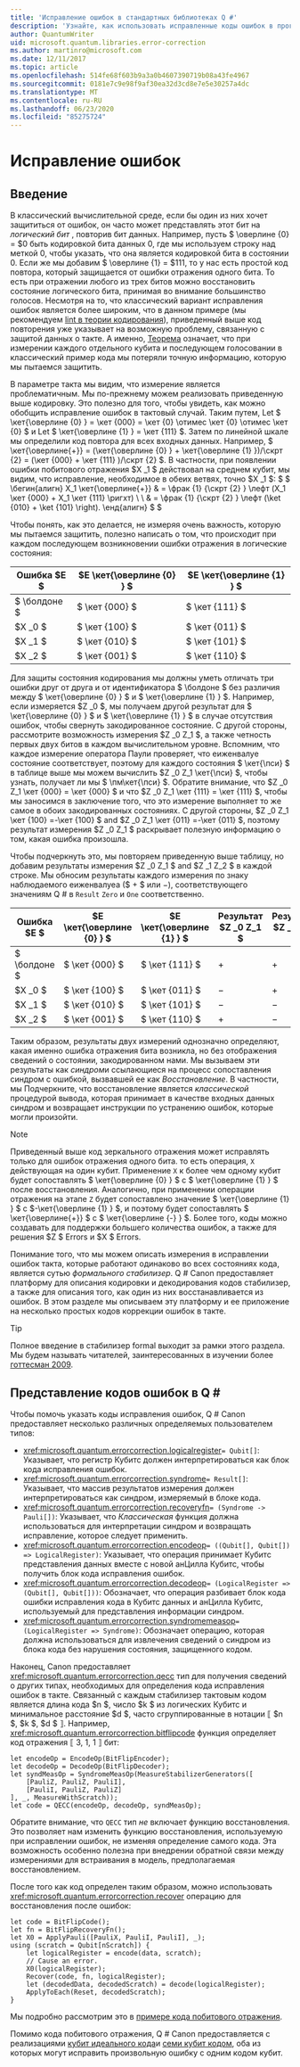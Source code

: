```yaml
---
title: 'Исправление ошибок в стандартных библиотеках Q #'
description: 'Узнайте, как использовать исправленные коды ошибок в программах Q # при защите состояния Кубитс.'
author: QuantumWriter
uid: microsoft.quantum.libraries.error-correction
ms.author: martinro@microsoft.com
ms.date: 12/11/2017
ms.topic: article
ms.openlocfilehash: 514fe68f603b9a3a0b4607390719b08a43fe4967
ms.sourcegitcommit: 0181e7c9e98f9af30ea32d3cd8e7e5e30257a4dc
ms.translationtype: MT
ms.contentlocale: ru-RU
ms.lasthandoff: 06/23/2020
ms.locfileid: "85275724"
---
```

# <a name="error-correction"></a>Исправление ошибок #

## <a name="introduction"></a>Введение ##

В классический вычислительной среде, если бы один из них хочет защититься от ошибок, он часто может представлять этот бит на *логический бит* , повторив бит данных.
Например, пусть $ \оверлине {0} = $0 быть кодировкой бита данных 0, где мы используем строку над меткой 0, чтобы указать, что она является кодировкой бита в состоянии 0.
Если же мы добавим $ \оверлине {1} = $111, то у нас есть простой код повтора, который защищается от ошибки отражения одного бита.
То есть при отражении любого из трех битов можно восстановить состояние логического бита, принимая во внимание большинство голосов.
Несмотря на то, что классический вариант исправления ошибок является более широким, что в данном примере (мы рекомендуем [lint в теории кодирования](https://www.springer.com/us/book/9783540641339)), приведенный выше код повторения уже указывает на возможную проблему, связанную с защитой данных о такте.
А именно, [Теорема](xref:microsoft.quantum.concepts.pauli#the-no-cloning-theorem) означает, что при измерении каждого отдельного кубита и последующем голосовании в классический пример кода мы потеряли точную информацию, которую мы пытаемся защитить.

В параметре такта мы видим, что измерение является проблематичным. Мы по-прежнему можем реализовать приведенную выше кодировку.
Это полезно для того, чтобы увидеть, как можно обобщить исправление ошибок в тактовый случай.
Таким путем, Let $ \кет{\оверлине {0} } = \кет {000} = \кет {0} \отимес \кет {0} \отимес \кет {0} $ и Let $ \кет{\оверлине {1} } = \кет {111} $.
Затем по линейной шкале мы определили код повтора для всех входных данных. Например, $ \кет{\оверлине{+}} = (\кет{\оверлине {0} } + \кет{\оверлине {1} })/\скрт {2} = (\кет {000} + \кет {111} )/\скрт {2} $.
В частности, при появлении ошибки побитового отражения $X _1 $ действовал на среднем кубит, мы видим, что исправление, необходимое в обеих ветвях, точно $X _1 $: $ $ \бегин{алигн} X_1 \кет{\оверлине{+}} & = \фрак {1} {\скрт {2} } \лефт (X_1 \кет {000} + X_1 \кет {111} \ригхт) \\ \\ & = \фрак {1} {\скрт {2} } \лефт (\ket {010} + \ket {101} \right).
\енд{алигн} $ $

Чтобы понять, как это делается, не измеряя очень важность, которую мы пытаемся защитить, полезно написать о том, что происходит при каждом последующем возникновении ошибки отражения в логические состояния:

| Ошибка $E $ | $E \кет{\оверлине {0} } $ | $E \кет{\оверлине {1} } $ |
| --- | --- | --- |
| $ \болдоне $ | $ \кет {000} $ | $ \кет {111} $ |
| $X _0 $ | $ \кет {100} $ | $ \кет {011} $ |
| $X _1 $ | $ \кет {010} $ | $ \кет {101} $ |
| $X _2 $ | $ \кет {001} $ | $ \кет {110} $ |

Для защиты состояния кодирования мы должны уметь отличать три ошибки друг от друга и от идентификатора $ \болдоне $ без различия между $ \кет{\оверлине {0} } $ и $ \кет{\оверлине {1} } $.
Например, если измеряется $Z _0 $, мы получаем другой результат для $ \кет{\оверлине {0} } $ и $ \кет{\оверлине {1} } $ в случае отсутствия ошибок, чтобы свернуть закодированное состояние.
С другой стороны, рассмотрите возможность измерения $Z _0 Z_1 $, а также четность первых двух битов в каждом вычислительном уровне.
Вспомним, что каждое измерение оператора Паули проверяет, что еиженвалуе состояние соответствует, поэтому для каждого состояния $ \кет{\пси} $ в таблице выше мы можем вычислить $Z _0 Z_1 \кет{\пси} $, чтобы узнать, получает ли мы $ \пм\кет{\пси} $.
Обратите внимание, что $Z _0 Z_1 \кет {000} = \кет {000} $ и что $Z _0 Z_1 \кет {111} = \кет {111} $, чтобы мы заносимся в заключение того, что это измерение выполняет то же самое в обоих закодированных состояниях.
С другой стороны, $Z _0 Z_1 \кет {100} =-\кет {100} $ and $Z _0 Z_1 \кет {011} =-\кет {011} $, поэтому результат измерения $Z _0 Z_1 $ раскрывает полезную информацию о том, какая ошибка произошла.

Чтобы подчеркнуть это, мы повторяем приведенную выше таблицу, но добавим результаты измерения $Z _0 Z_1 $ and $Z _1 Z_2 $ в каждой строке.
Мы обносим результаты каждого измерения по знаку наблюдаемого еиженвалуеа ($ + $ или $-$), соответствующего значениям Q # в `Result` `Zero` и `One` соответственно.

| Ошибка $E $ | $E \кет{\оверлине {0} } $ | $E \кет{\оверлине {1} } $ | Результат $Z _0 Z_1 $ | Результат $Z _1 Z_2 $ |
| --- | --- | --- | --- | --- |
| $ \болдоне $ | $ \кет {000} $ | $ \кет {111} $ | $+$ | $+$ |
| $X _0 $ | $ \кет {100} $ | $ \кет {011} $ | $-$ | $+$ |
| $X _1 $ | $ \кет {010} $ | $ \кет {101} $ | $-$ | $-$ |
| $X _2 $ | $ \кет {001} $ | $ \кет {110} $ | $+$ | $-$ |

Таким образом, результаты двух измерений однозначно определяют, какая именно ошибка отражения бита возникла, но без отображения сведений о состоянии, закодированном нами.
Мы вызываем эти результаты как *синдром*и ссылающиеся на процесс сопоставления синдром с ошибкой, вызвавшей ее как *Восстановление*.
В частности, мы Подчеркните, что восстановление является *классической* процедурой вывода, которая принимает в качестве входных данных синдром и возвращает инструкции по устранению ошибок, которые могли произойти.

> [!NOTE]
> Приведенный выше код зеркального отражения может исправлять только для ошибок отражения одного бита. то есть операция, `X` действующая на один кубит.
> Применение `X` к более чем одному кубит будет сопоставлять $ \кет{\оверлине {0} } $ с $ \кет{\оверлине {1} } $ после восстановления.
> Аналогично, при применении операции отражения на этапе `Z` будет сопоставлено значение $ \кет{\оверлине {1} } $ с $-\кет{\оверлине {1} } $, и поэтому будет сопоставлять $ \кет{\оверлине{+}} $ с $ \кет{\оверлине {-} } $.
> Более того, коды можно создавать для поддержки большего количества ошибок, а также для решения $Z $ Errors и $X $ Errors.

Понимание того, что мы можем описать измерения в исправлении ошибок такта, которые работают одинаково во всех состояниях кода, является сутью *формального стабилизер*.
Q # Canon предоставляет платформу для описания кодировки и декодирования кодов стабилизер, а также для описания того, как один из них восстанавливается из ошибок.
В этом разделе мы описываем эту платформу и ее приложение на несколько простых кодов коррекции ошибок в такте.

> [!TIP]
> Полное введение в стабилизер formal выходит за рамки этого раздела.
> Мы будем называть читателей, заинтересованных в изучении более [готтесман 2009](https://arxiv.org/abs/0904.2557).

## <a name="representing-error-correcting-codes-in-q"></a>Представление кодов ошибок в Q # ##

Чтобы помочь указать коды исправления ошибок, Q # Canon предоставляет несколько различных определяемых пользователем типов:

- <xref:microsoft.quantum.errorcorrection.logicalregister>`= Qubit[]`: Указывает, что регистр Кубитс должен интерпретироваться как блок кода исправления ошибок.
- <xref:microsoft.quantum.errorcorrection.syndrome>`= Result[]`: Указывает, что массив результатов измерения должен интерпретироваться как синдром, измеряемый в блоке кода.
- <xref:microsoft.quantum.errorcorrection.recoveryfn>`= (Syndrome -> Pauli[])`: Указывает, что *Классическая* функция должна использоваться для интерпретации синдром и возвращать исправление, которое следует применить.
- <xref:microsoft.quantum.errorcorrection.encodeop>`= ((Qubit[], Qubit[]) => LogicalRegister)`: Указывает, что операция принимает Кубитс представления данных вместе с новой анЦилла Кубитс, чтобы получить блок кода исправления ошибок.
- <xref:microsoft.quantum.errorcorrection.decodeop>`= (LogicalRegister => (Qubit[], Qubit[]))`: Обозначает, что операция разбивает блок кода ошибки исправления кода в Кубитс данных и анЦилла Кубитс, используемый для представления информации синдром.
- <xref:microsoft.quantum.errorcorrection.syndromemeasop>`= (LogicalRegister => Syndrome)`: Обозначает операцию, которая должна использоваться для извлечения сведений о синдром из блока кода без нарушения состояния, защищенного кодом.

Наконец, Canon предоставляет <xref:microsoft.quantum.errorcorrection.qecc> тип для получения сведений о других типах, необходимых для определения кода исправления ошибок в такте. Связанный с каждым стабилизер тактовым кодом является длина кода $n $, число $k $ из логических Кубитс и минимальное расстояние $d $, часто сгруппированные в нотации ⟦ $n $, $k $, $d $ ⟧. Например, <xref:microsoft.quantum.errorcorrection.bitflipcode> функция определяет код отражения ⟦ 3, 1, 1 ⟧ бит:

```qsharp
let encodeOp = EncodeOp(BitFlipEncoder);
let decodeOp = DecodeOp(BitFlipDecoder);
let syndMeasOp = SyndromeMeasOp(MeasureStabilizerGenerators([
    [PauliZ, PauliZ, PauliI],
    [PauliI, PauliZ, PauliZ]
], _, MeasureWithScratch));
let code = QECC(encodeOp, decodeOp, syndMeasOp);
```

Обратите внимание, что `QECC` тип *не* включает функцию восстановления.
Это позволяет нам изменить функцию восстановления, используемую при исправлении ошибок, не изменяя определение самого кода. Эта возможность особенно полезна при внедрении обратной связи между измерениями для встраивания в модель, предполагаемая восстановлением.

После того как код определен таким образом, можно использовать <xref:microsoft.quantum.errorcorrection.recover> операцию для восстановления после ошибок:

```qsharp
let code = BitFlipCode();
let fn = BitFlipRecoveryFn();
let X0 = ApplyPauli([PauliX, PauliI, PauliI], _);
using (scratch = Qubit[nScratch]) {
    let logicalRegister = encode(data, scratch);
    // Cause an error.
    X0(logicalRegister);
    Recover(code, fn, logicalRegister);
    let (decodedData, decodedScratch) = decode(logicalRegister);
    ApplyToEach(Reset, decodedScratch);
}
```

Мы подробно рассмотрим это в [примере кода побитового отражения](https://github.com/microsoft/Quantum/tree/master/samples/error-correction/bit-flip-code).

Помимо кода побитового отражения, Q # Canon предоставляется с реализациями [кубит идеального кода](https://arxiv.org/abs/quant-ph/9602019)и [семи кубит кодом](https://arxiv.org/abs/quant-ph/9705052), оба из которых могут исправить произвольную ошибку с одним кодом кубит.
